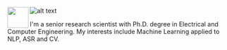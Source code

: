 ![alt text](https://github.com/oswaldoludwig/oswaldoludwig.github.io/blob/master/OL2020.jpg)
<a href="url"><img src="https://github.com/oswaldoludwig/oswaldoludwig.github.io/blob/master/OL2020.jpg" align="left" height="48" width="48" ></a>

I'm a senior research scientist with Ph.D. degree in Electrical and Computer Engineering.
My interests include Machine Learning applied to NLP, ASR and CV.
